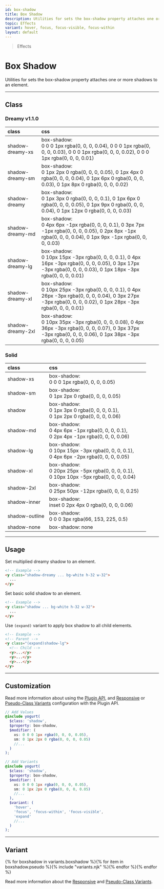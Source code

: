 ```yaml
---
id: box-shadow
title: Box Shadow
description: Utilities for sets the box-shadow property attaches one or more shadows to an element.
topic: Effects
variant: hover, focus, focus-visible, focus-within
layout: default
---
```


> Effects

# Box Shadow

Utilities for sets the box-shadow property attaches one or more shadows to an element.

---

## Class

### Dreamy <span class="ml-1 px-2 py-1 text-sm text-gray-600 (dark)text-charcoal-100 bg-gray-300 (dark)bg-gray-600">v1.1.0</span>

| <span class="px-3 py-1 text-white (dark)text-charcoal-100 bg-gray-700 (dark)bg-gray-600 rounded-full">class</span> | <span class="px-3 py-1 text-white (dark)text-charcoal-100 bg-gray-700 (dark)bg-gray-600 rounded-full">css</span> | |
|:--|:--|:-:|
| shadow-dreamy-xs | box-shadow: <br> 0 0 0 1px rgba(0, 0, 0, 0.04), 0 0 0 1px rgba(0, 0, 0, 0.03), 0 0 0 1px rgba(0, 0, 0, 0.02), 0 0 0 1px rgba(0, 0, 0, 0.01) | <y class="p-3 inline-block (dark)bg-white"><y class="w-16 h-6 rounded bg-white shadow-dreamy-xs"></y></y> |
| shadow-dreamy-sm | box-shadow: <br> 0 1px 2px 0 rgba(0, 0, 0, 0.05), 0 1px 4px 0 rgba(0, 0, 0, 0.04), 0 1px 6px 0 rgba(0, 0, 0, 0.03), 0 1px 8px 0 rgba(0, 0, 0, 0.02) | <y class="p-3 inline-block (dark)bg-white"><y class="w-16 h-6 rounded bg-white shadow-dreamy-sm"></y></y> |
| shadow-dreamy | box-shadow: <br> 0 1px 3px 0 rgba(0, 0, 0, 0.1), 0 1px 6px 0 rgba(0, 0, 0, 0.05), 0 1px 9px 0 rgba(0, 0, 0, 0.04), 0 1px 12px 0 rgba(0, 0, 0, 0.03) | <y class="p-3 inline-block (dark)bg-white"><y class="w-16 h-6 rounded bg-white shadow-dreamy"></y></y> |
| shadow-dreamy-md | box-shadow: <br> 0 4px 6px -1px rgba(0, 0, 0, 0.1), 0 3px 7px -1px rgba(0, 0, 0, 0.05), 0 2px 8px -1px rgba(0, 0, 0, 0.04), 0 1px 9px -1px rgba(0, 0, 0, 0.03) | <y class="p-3 inline-block (dark)bg-white"><y class="w-16 h-6 rounded bg-white shadow-dreamy-md"></y></y> |
| shadow-dreamy-lg | box-shadow: <br> 0 10px 15px -3px rgba(0, 0, 0, 0.1), 0 4px 16px -3px rgba(0, 0, 0, 0.05), 0 3px 17px -3px rgba(0, 0, 0, 0.03), 0 1px 18px -3px rgba(0, 0, 0, 0.01) | <y class="p-3 inline-block (dark)bg-white"><y class="w-16 h-6 rounded bg-white shadow-dreamy-lg"></y></y> |
| shadow-dreamy-xl | box-shadow: <br> 0 10px 25px -3px rgba(0, 0, 0, 0.1), 0 4px 26px -3px rgba(0, 0, 0, 0.04), 0 3px 27px -3px rgba(0, 0, 0, 0.02), 0 1px 28px -3px rgba(0, 0, 0, 0.01) | <y class="p-3 inline-block (dark)bg-white"><y class="w-16 h-6 rounded bg-white shadow-dreamy-xl"></y></y> |
| shadow-dreamy-2xl | box-shadow: <br> 0 10px 35px -3px rgba(0, 0, 0, 0.08), 0 4px 36px -3px rgba(0, 0, 0, 0.07), 0 3px 37px -3px rgba(0, 0, 0, 0.06), 0 1px 38px -3px rgba(0, 0, 0, 0.05) | <y class="p-3 inline-block (dark)bg-white"><y class="w-16 h-6 rounded bg-white shadow-dreamy-2xl"></y></y> |

### Solid

| <span class="px-3 py-1 text-white (dark)text-charcoal-100 bg-gray-700 (dark)bg-gray-600 rounded-full">class</span> | <span class="px-3 py-1 text-white (dark)text-charcoal-100 bg-gray-700 (dark)bg-gray-600 rounded-full">css</span> | |
|:--|:--|:-:|
| shadow-xs | box-shadow: <br> 0 0 0 1px rgba(0, 0, 0, 0.05) | <y class="p-3 inline-block (dark)bg-white"><y class="w-16 h-6 rounded bg-white shadow-xs"></y></y> |
| shadow-sm | box-shadow: <br> 0 1px 2px 0 rgba(0, 0, 0, 0.05) | <y class="p-3 inline-block (dark)bg-white"><y class="w-16 h-6 rounded bg-white shadow-sm"></y></y> |
| shadow | box-shadow: <br> 0 1px 3px 0 rgba(0, 0, 0, 0.1), <br> 0 1px 2px 0 rgba(0, 0, 0, 0.06) | <y class="p-3 inline-block (dark)bg-white"><y class="w-16 h-6 rounded bg-white shadow"></y></y> |
| shadow-md | box-shadow: <br> 0 4px 6px -1px rgba(0, 0, 0, 0.1), <br> 0 2px 4px -1px rgba(0, 0, 0, 0.06) | <y class="p-3 inline-block (dark)bg-white"><y class="w-16 h-6 rounded bg-white shadow-md"></y></y> |
| shadow-lg | box-shadow: <br> 0 10px 15px -3px rgba(0, 0, 0, 0.1), <br> 0 4px 6px -2px rgba(0, 0, 0, 0.05) | <y class="p-3 inline-block (dark)bg-white"><y class="w-16 h-6 rounded bg-white shadow-lg"></y></y> |
| shadow-xl | box-shadow: <br> 0 20px 25px -5px rgba(0, 0, 0, 0.1), <br> 0 10px 10px -5px rgba(0, 0, 0, 0.04) | <y class="p-3 inline-block (dark)bg-white"><y class="w-16 h-6 rounded bg-white shadow-xl"></y></y> |
| shadow-2xl | box-shadow: <br> 0 25px 50px -12px rgba(0, 0, 0, 0.25) | <y class="p-3 inline-block (dark)bg-white"><y class="w-16 h-6 rounded bg-white shadow-2xl"></y></y> |
| shadow-inner | box-shadow: <br> inset 0 2px 4px 0 rgba(0, 0, 0, 0.06) | <y class="p-3 inline-block (dark)bg-white"><y class="w-16 h-6 rounded bg-white shadow-inner"></y></y> |
| shadow-outline | box-shadow: <br> 0 0 0 3px rgba(66, 153, 225, 0.5) | <y class="p-3 inline-block (dark)bg-white"><y class="w-16 h-6 rounded bg-white shadow-outline"></y></y> |
| shadow-none | box-shadow: none | <y class="p-3 inline-block (dark)bg-white"><y class="w-16 h-6 rounded bg-white shadow-none"></y></y> |

---

## Usage

Set multiplied dreamy shadow to an element.

<y class="px-4 my-2 mx-auto w-64">
  <y class="p-4 (dark)bg-white">
    <y class="h-32 bg-white shadow-dreamy rounded"></y>
  </y>
</y>

```html
<!-- Example -->
<y class="shadow-dreamy ... bg-white h-32 w-32">
  ...
</y>
```

Set basic solid shadow to an element.

<y class="px-4 my-2 mx-auto w-64">
  <y class="p-4 (dark)bg-white">
    <y class="h-32 bg-white shadow rounded"></y>
  </y>
</y>

```html
<!-- Example -->
<y class="shadow ... bg-white h-32 w-32">
  ...
</y>
```

Use `(expand)` variant to apply box shadow to all child elements.

<y class="my-2 mx-auto flex justify-center items-center">
  <y class="inline-block">
    <y class="flex justify-center items-center (expand)m-4 (expand)h-32 (expand)w-32 (expand)shadow-lg">
      <y class="bg-gray-400"></y>
      <y class="bg-gray-500"></y>
      <y class="bg-gray-400"></y>
    </y>
  </y>
</y>

```html
<!-- Example -->
<!-- Parent -->
<y class="(expand)shadow-lg">
  <!-- Child -->
  <y>...</y>
  <y>...</y>
  <y>...</y>
</y>
```

---

## Customization

Read more information about using the [Plugin API](/plugin-api/), and  [Responsive](/responsive) or [Pseudo-Class Variants](/pseudo-class-variants/) configuration with the Plugin API.

```scss
// Add Values
@include yogurt(
  $class: 'shadow',
  $property: box-shadow,
  $modifier: (
    xs: 0 0 0 1px rgba(0, 0, 0, 0.05),
    sm: 0 1px 2px 0 rgba(0, 0, 0, 0.05)
    //...
  )
);

// Add Variants
@include yogurt(
  $class: 'shadow',
  $property: box-shadow,
  $modifier: (
    xs: 0 0 0 1px rgba(0, 0, 0, 0.05),
    sm: 0 1px 2px 0 rgba(0, 0, 0, 0.05)
    //...
  ),
  $variant: (
    'hover',
    'focus', 'focus-within', 'focus-visible',
    'expand'
    //...
  )
);
```

---

## Variant

<y class="flex flex-gap-2 flex-wrap justify-start items-center">{% for boxshadow in variants.boxshadow %}{% for item in boxshadow.pseudo %}{% include "variants.njk" %}{% endfor %}{% endfor %}</y>

Read more information about the [Responsive](/responsive) and [Pseudo-Class Variants](/pseudo-class-variants/).

